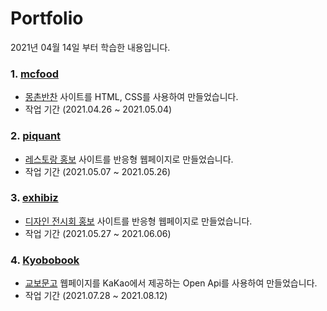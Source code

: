 # Portfolio

2021년 04월 14일 부터 학습한 내용입니다.



### 1. [mcfood](https://github.com/GiSeok-Hong/Portfolio/tree/master/web_pages/mcfood/html)

* [몽촌반찬](https://www.mcfood.net/) 사이트를 HTML, CSS를 사용하여 만들었습니다.
* 작업 기간 (2021.04.26 ~ 2021.05.04)



### 2. [piquant](https://github.com/GiSeok-Hong/Portfolio/tree/master/web_pages/piquant/html)

* [레스토랑 홍보](https://piquant.qodeinteractive.com/) 사이트를 반응형 웹페이지로 만들었습니다.
* 작업 기간 (2021.05.07 ~ 2021.05.26)



### 3. [exhibiz](https://github.com/GiSeok-Hong/Portfolio/tree/master/web_pages/exhibiz/html)

* [디자인 전시회 홍보](https://www.designesia.com/themes/exhibiz/index-event-slide-background-dark.html) 사이트를 반응형 웹페이지로 만들었습니다.
* 작업 기간 (2021.05.27 ~ 2021.06.06)



### 4. [Kyobobook](https://github.com/GiSeok-Hong/Portfolio/tree/master/web_pages/kyobobook/html)

* [교보문고](http://www.kyobobook.co.kr/index.laf) 웹페이지를 KaKao에서 제공하는 Open Api를 사용하여 만들었습니다.
* 작업 기간 (2021.07.28 ~ 2021.08.12)

